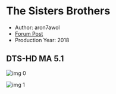 # The Sisters Brothers

* Author: aron7awol
* [Forum Post](https://www.avsforum.com/threads/bass-eq-for-filtered-movies.2995212/post-57520838)
* Production Year: 2018

## DTS-HD MA 5.1

![img 0](https://i.imgur.com/SDZEOWY.jpg)

![img 1](https://i.imgur.com/QgP0ZCo.png)

